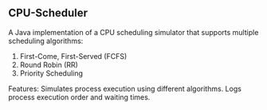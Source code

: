 ## CPU-Scheduler
A Java implementation of a CPU scheduling simulator that supports multiple scheduling algorithms:
1. First-Come, First-Served (FCFS)
2. Round Robin (RR)
3. Priority Scheduling

Features:
Simulates process execution using different algorithms.
Logs process execution order and waiting times.
